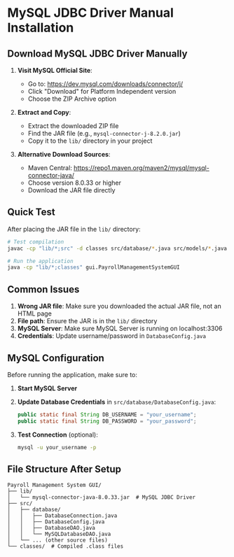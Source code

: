 # MySQL JDBC Driver Manual Installation

## Download MySQL JDBC Driver Manually

1. **Visit MySQL Official Site**:
   - Go to: https://dev.mysql.com/downloads/connector/j/
   - Click "Download" for Platform Independent version
   - Choose the ZIP Archive option

2. **Extract and Copy**:
   - Extract the downloaded ZIP file
   - Find the JAR file (e.g., `mysql-connector-j-8.2.0.jar`)
   - Copy it to the `lib/` directory in your project

3. **Alternative Download Sources**:
   - Maven Central: https://repo1.maven.org/maven2/mysql/mysql-connector-java/
   - Choose version 8.0.33 or higher
   - Download the JAR file directly

## Quick Test

After placing the JAR file in the `lib/` directory:

```bash
# Test compilation
javac -cp "lib/*;src" -d classes src/database/*.java src/models/*.java src/managers/*.java src/gui/*.java

# Run the application
java -cp "lib/*;classes" gui.PayrollManagementSystemGUI
```

## Common Issues

1. **Wrong JAR file**: Make sure you downloaded the actual JAR file, not an HTML page
2. **File path**: Ensure the JAR is in the `lib/` directory
3. **MySQL Server**: Make sure MySQL Server is running on localhost:3306
4. **Credentials**: Update username/password in `DatabaseConfig.java`

## MySQL Configuration

Before running the application, make sure to:

1. **Start MySQL Server**
2. **Update Database Credentials** in `src/database/DatabaseConfig.java`:
   ```java
   public static final String DB_USERNAME = "your_username";
   public static final String DB_PASSWORD = "your_password";
   ```

3. **Test Connection** (optional):
   ```bash
   mysql -u your_username -p
   ```

## File Structure After Setup

```
Payroll Management System GUI/
├── lib/
│   └── mysql-connector-java-8.0.33.jar  # MySQL JDBC Driver
├── src/
│   ├── database/
│   │   ├── DatabaseConnection.java
│   │   ├── DatabaseConfig.java
│   │   ├── DatabaseDAO.java
│   │   └── MySQLDatabaseDAO.java
│   └── ... (other source files)
└── classes/  # Compiled .class files
```
